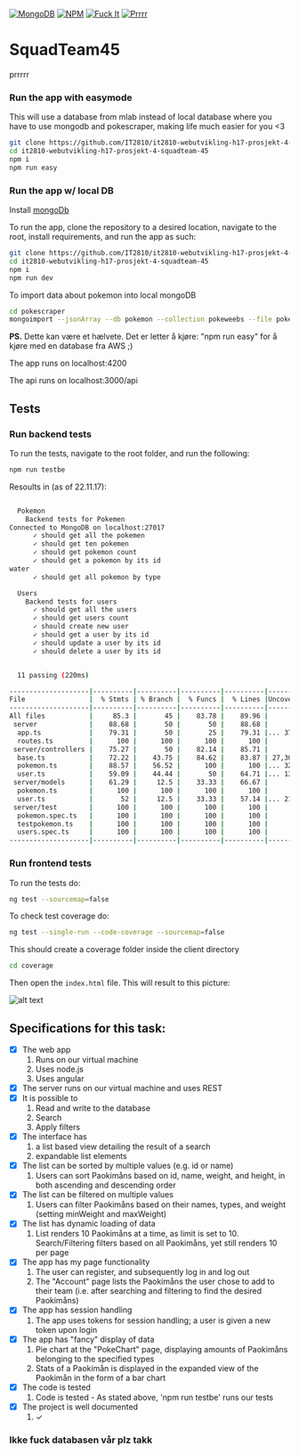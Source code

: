[![MongoDB](https://img.shields.io/badge/MongoDB-3.6-brightgreen.svg)](https://www.mongodb.com/)
[![NPM](https://img.shields.io/badge/NPM-%5E5.3.0-brightgreen.svg)](https://www.npmjs.com/)
[![Fuck It](https://img.shields.io/badge/Fuck_it-Ship_it-green.svg)](http://s2.quickmeme.com/img/ae/ae0e0d5aaeabb36be15d3b36c1482afca92bc499c66bd8838d35e272ed938ad6.jpg)
[![Prrrr](https://img.shields.io/badge/Prrrr-Prrrr-blue.svg)](https://forum.wordreference.com/threads/prrrr.2322271/)

# SquadTeam45 

prrrrr

### Run the app with easymode

This will use a database from mlab instead of local database where you have to use mongodb and pokescraper, making life much easier for you <3  
```bash
git clone https://github.com/IT2810/it2810-webutvikling-h17-prosjekt-4-squadteam-45.git
cd it2810-webutvikling-h17-prosjekt-4-squadteam-45
npm i
npm run easy
```


### Run the app w/ local DB

Install  [mongoDb](https://www.mongodb.com/)

To run the app, clone the repository to a desired location, navigate to the root, install requirements, and run the app as such:
```bash
git clone https://github.com/IT2810/it2810-webutvikling-h17-prosjekt-4-squadteam-45.git
cd it2810-webutvikling-h17-prosjekt-4-squadteam-45
npm i
npm run dev
```

To import data about pokemon into local mongoDB 

``` bash
cd pokescraper
mongoimport --jsonArray --db pokemon --collection pokeweebs --file pokemon.json
```
**PS.** Dette kan være et hælvete. Det er letter å kjøre: "npm run easy" for å kjøre med en database fra AWS ;)

The app runs on localhost:4200

The api runs on localhost:3000/api

## Tests

### Run backend tests

To run the tests, navigate to the root folder, and run the following:
```bash
npm run testbe
```

Resoults in (as of 22.11.17):

```bash

  Pokemon
    Backend tests for Pokemen
Connected to MongoDB on localhost:27017
      ✓ should get all the pokemen
      ✓ should get ten pokemen
      ✓ should get pokemon count
      ✓ should get a pokemon by its id
water
      ✓ should get all pokemon by type

  Users
    Backend tests for users
      ✓ should get all the users
      ✓ should get users count
      ✓ should create new user
      ✓ should get a user by its id
      ✓ should update a user by its id
      ✓ should delete a user by its id


  11 passing (220ms)

--------------------|----------|----------|----------|----------|----------------|
File                |  % Stmts | % Branch |  % Funcs |  % Lines |Uncovered Lines |
--------------------|----------|----------|----------|----------|----------------|
All files           |     85.3 |       45 |    83.78 |    89.96 |                |
 server             |    88.68 |       50 |       50 |    88.68 |                |
  app.ts            |    79.31 |       50 |       25 |    79.31 |... 37,41,42,48 |
  routes.ts         |      100 |      100 |      100 |      100 |                |
 server/controllers |    75.27 |       50 |    82.14 |    85.71 |                |
  base.ts           |    72.22 |    43.75 |    84.62 |    83.87 | 27,30,38,39,40 |
  pokemon.ts        |    88.57 |    56.52 |      100 |      100 |... 32,33,42,59 |
  user.ts           |    59.09 |    44.44 |       50 |    64.71 |... 13,14,15,16 |
 server/models      |    61.29 |     12.5 |    33.33 |    66.67 |                |
  pokemon.ts        |      100 |      100 |      100 |      100 |                |
  user.ts           |       52 |     12.5 |    33.33 |    57.14 |... 21,27,28,29 |
 server/test        |      100 |      100 |      100 |      100 |                |
  pokemon.spec.ts   |      100 |      100 |      100 |      100 |                |
  testpokemon.ts    |      100 |      100 |      100 |      100 |                |
  users.spec.ts     |      100 |      100 |      100 |      100 |                |
--------------------|----------|----------|----------|----------|----------------|

```

### Run frontend tests

To run the tests do: 
```bash
ng test --sourcemap=false
```

To check test coverage do:
```bash
ng test --single-run --code-coverage --sourcemap=false
```

This should create a coverage folder inside the client directory 
```bash
cd coverage
```

Then open the `index.html` file. This will result to this picture:


![alt text](http://folk.ntnu.no/kristsbo/frontend_testcoverage.png)


## Specifications for this task:
- [x] The web app
  1. Runs on our virtual machine
  2. Uses node.js
  3. Uses angular
- [x] The server runs on our virtual machine and uses REST
- [x] It is possible to
  1. Read and write to the database
  2. Search
  3. Apply filters
- [x] The interface has
  1. a list based view detailing the result of a search
  2. expandable list elements
- [x] The list can be sorted by multiple values (e.g. id or name)
  1. Users can sort Paokimåns based on id, name, weight, and height, in both ascending and descending order
- [x] The list can be filtered on multiple values
  1. Users can filter Paokimåns based on their names, types, and weight (setting minWeight and maxWeight)
- [x] The list has dynamic loading of data
  1. List renders 10 Paokimåns at a time, as limit is set to 10. Search/Filtering filters based on all Paokimåns, yet still renders 10 per page
- [x] The app has my page functionality
  1. The user can register, and subsequently log in and log out
  2. The "Account" page lists the Paokimåns the user chose to add to their team (i.e. after searching and filtering to find the desired Paokimåns)
- [x] The app has session handling
  1. The app uses tokens for session handling; a user is given a new token upon login
- [x] The app has "fancy" display of data
  1. Pie chart at the "PokeChart" page, displaying amounts of Paokimåns belonging to the specified types
  2. Stats of a Paokimån is displayed in the expanded view of the Paokimån in the form of a bar chart
- [x] The code is tested
  1. Code is tested - As stated above, 'npm run testbe' runs our tests 
- [x] The project is well documented
  1. ✓


### Ikke fuck databasen vår plz takk
